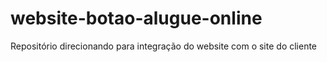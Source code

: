 # website-botao-alugue-online
Repositório direcionando para integração do website com o site do cliente
